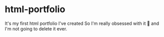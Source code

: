 # html-portfolio
It's my first html portfolio I've created So I'm really obsessed with it 🙂 and I'm not going to delete it ever.
